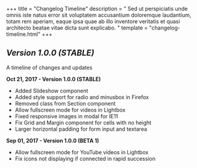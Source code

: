 +++
title = "Changelog Timeline"
description = " Sed ut perspiciatis unde omnis iste natus error sit voluptatem accusantium doloremque laudantium, totam rem aperiam, eaque ipsa quae ab illo inventore veritatis et quasi architecto beatae vitae dicta sunt explicabo. "
template = "changelog-timeline.html" 
+++

## *Version 1.0.0 (STABLE)*

A timeline of changes and updates

**Oct 21, 2017 - Version 1.0.0 (STABLE)**

* Added Slideshow component
* Added style support for radio and minusbox in Firefox
* Removed class from Section component
* Allow fullscreen mode for videos in Lightbox
* Fixed responsive images in modal for IE11
* Fix Grid and Margin component for cells with no height
* Larger horizontal padding for form input and textarea

**Sep 01, 2017 - Version 1.0.0 (BETA 1)**

* Allow fullscreen mode for YouTube videos in Lightbox
* Fix icons not displaying if connected in rapid succession